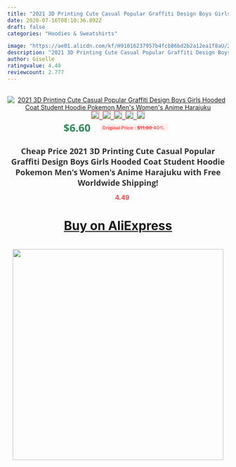 ```yaml
---
title: "2021 3D Printing Cute Casual Popular Graffiti Design Boys Girls Hooded Coat Student Hoodie Pokemon Men's Women's Anime Harajuku"
date: 2020-07-16T08:10:36.892Z
draft: false
categories: "Hoodies & Sweatshirts"

image: "https://ae01.alicdn.com/kf/H91016237957b4fcb86bd2b2a12ea1f8aU/2021-3D-Printing-Cute-Casual-Popular-Graffiti-Design-Boys-Girls-Hooded-Coat-Student-Hoodie-Pokemon-Men.jpg"
description: "2021 3D Printing Cute Casual Popular Graffiti Design Boys Girls Hooded Coat Student Hoodie Pokemon Men's Women's Anime Harajuku"
author: Giselle
ratingvalue: 4.49
reviewcount: 2.777
---
```

<br>
<div style="text-align: center;">
<a href="https://s.click.aliexpress.com/e/_9yRIZB" target="_blank" rel="nofollow noopener noreferrer"><img alt="2021 3D Printing Cute Casual Popular Graffiti Design Boys Girls Hooded Coat Student Hoodie Pokemon Men's Women's Anime Harajuku" class="magnifier-image" src="https://ae01.alicdn.com/kf/H91016237957b4fcb86bd2b2a12ea1f8aU/2021-3D-Printing-Cute-Casual-Popular-Graffiti-Design-Boys-Girls-Hooded-Coat-Student-Hoodie-Pokemon-Men.jpg_640x640.jpg">
<br>
<img style="border:1px solid salmon" src="https://ae01.alicdn.com/kf/H91016237957b4fcb86bd2b2a12ea1f8aU/2021-3D-Printing-Cute-Casual-Popular-Graffiti-Design-Boys-Girls-Hooded-Coat-Student-Hoodie-Pokemon-Men.jpg_120x120.jpg">&nbsp;&nbsp;<img style="border:1px solid salmon" src="https://ae01.alicdn.com/kf/H574ada01cc2f4d8c9f117896c3186855Y/2021-3D-Printing-Cute-Casual-Popular-Graffiti-Design-Boys-Girls-Hooded-Coat-Student-Hoodie-Pokemon-Men.jpg_120x120.jpg">&nbsp;&nbsp;<img style="border:1px solid salmon" src="https://ae01.alicdn.com/kf/Hbf7137f1255a4e84a049bd71f2dce6c7S/2021-3D-Printing-Cute-Casual-Popular-Graffiti-Design-Boys-Girls-Hooded-Coat-Student-Hoodie-Pokemon-Men.jpg_120x120.jpg">&nbsp;&nbsp;<img style="border:1px solid salmon" src="https://ae01.alicdn.com/kf/Hb64d6646c0be4b938fe9de18bc9542a8j/2021-3D-Printing-Cute-Casual-Popular-Graffiti-Design-Boys-Girls-Hooded-Coat-Student-Hoodie-Pokemon-Men.jpg_120x120.jpg">&nbsp;&nbsp;<img style="border:1px solid salmon" src="https://ae01.alicdn.com/kf/H758ce5c17d064c30a5b8a231ed55cc544/2021-3D-Printing-Cute-Casual-Popular-Graffiti-Design-Boys-Girls-Hooded-Coat-Student-Hoodie-Pokemon-Men.jpg_120x120.jpg"></a></div><br0>
<div style="text-align: center;"><span style="background-color: white; border: 0px; box-sizing: border-box; color: seagreen; display: inline-block; font-family: &quot;open sans&quot; , &quot;arial&quot; , &quot;helvetica&quot; , sans-serif , &quot;heiti&quot;; font-size: 24px; font-stretch: inherit; font-weight: 700; line-height: inherit; margin: 0px 10px 0px 0px; padding: 0px; vertical-align: middle;">$6.60 </span>
<span style="background: rgb(255 , 241 , 241); border-radius: 3px; border: 0px; box-sizing: border-box; color: #ff4747; display: inline-block; font-family: inherit; font-size: 12px; font-stretch: inherit; font-style: inherit; font-variant: inherit; font-weight: 600; line-height: inherit; margin: 0px; padding: 2px 5px; transform: scale(0.9); vertical-align: middle;">Original Price : <b style="text-decoration: line-through;">$11.00 </b> 40%&nbsp;&nbsp;</span></div>
<h1 style="color: #333333; display: inline-block; font-family: &quot;open sans&quot; , &quot;arial&quot; , &quot;helvetica&quot; , sans-serif , &quot;heiti&quot;; font-size: 18px; font-stretch: inherit; font-weight: 700; text-align: center;">Cheap Price 2021 3D Printing Cute Casual Popular Graffiti Design Boys Girls Hooded Coat Student Hoodie Pokemon Men's Women's Anime Harajuku with Free Worldwide Shipping!</h1>
<div style="color: #ff4747; text-align: center;">
<img src="https://4.bp.blogspot.com/-M0ZcTcb-5uY/XleCXlxnR4I/AAAAAAAAAEc/OrjgMkXV1oMQFaCRZj5HQwOCBcu3w1FegCPcBGAYYCw/s1600/star.png" style="height: 15px;">&nbsp;<b>4.49</b></div>
<div class="button_cont" align="center"><a class="buynow_a" href="https://s.click.aliexpress.com/e/_9yRIZB" target="_blank" rel="nofollow noopener noreferrer"><H1>Buy on AliExpress</H1></a></div><br>
<div class="separator" style="clear: both; text-align: center;">
<img src="https://lh3.googleusercontent.com/-pTy5HemUv9M/XlePHvY0dAI/AAAAAAAAAE4/0nX5iRUoIWY8eMW9Dpxeirr157OZliDIgCLcBGAsYHQ/s1600/badge.gif" width="480">
</div>
